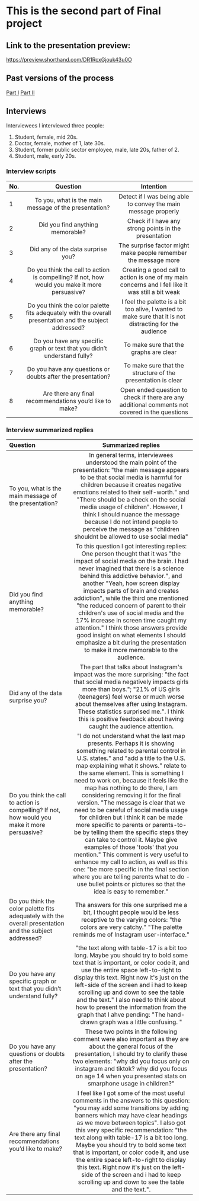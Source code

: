 # This is the second part of Final project

## Link to the presentation preview:
https://preview.shorthand.com/DR1RcxGjouk43u0O


## Past versions of the process
[Part I](https://ribarrag.github.io/portfolio/Final_PartI.html)
[Part II](https://ribarrag.github.io/portfolio/Final_PartII.html) 
 
## Interviews
Interviewees
I interviewed three people:
1. Student, female, mid 20s.
2. Doctor, female, mother of 1, late 30s.
3. Student, former public sector employee, male, late 20s, father of 2.
4. Student, male, early 20s.

### Interview scripts 

|No.| Question      | Intention |
| :---|    :----:   |          :----: |
| 1  | To you, what is the main message of the presentation? | Detect if I was being able to convey the main message properly |
| 2  | Did you find anything memorable?                      | Check if I have any strong points in the presentation        |
| 3  | Did any of the data surprise you?                     | The surprise factor might make people remember the message more        |
| 4  | Do you think the call to action is compelling? If not, how would you make it more persuasive?        | Creating a good call to action is one of my main concerns and I fell like it was still a bit weak        |
| 5  | Do you think the color palette fits adequately with the overall presentation and the subject addressed?                      | I feel the palette is a bit too alive, I wanted to make sure that it is not distracting for the audience        |
| 6  | Do you have any specific graph or text that you didn’t understand fully?                     | To make sure that the graphs are clear        |
| 7  | Do you have any questions or doubts after the presentation?                 | To make sure that the structure of the presentation is clear        |
| 8  | Are there any final recommendations you’d like to make? | Open ended question to check if there are any additional comments not covered in the questions        |


### Interview summarized replies

|Question  | Summarized replies |
| :---     |    :----:          |
| To you, what is the main message of the presentation? | In general terms, interviewees understood the main point of the presentation: "the main message appears to be that social media is harmful for children because it creates negative emotions related to their self-worth." and "There should be a check on the social media usage of children". However, I think I should nuance the message because I do not intend people to perceive the message as "children shouldnt be allowed to use social media" |
| Did you find anything memorable?                      | To this question I got interesting replies: One person thought that it was "the impact of social media on the brain. I had never imagined that there is a science behind this addictive behavior.", and another "Yeah, how screen display impacts parts of brain and creates addiction", while the third one mentioned "the reduced concern of parent to their children's use of social media and the 17% increase in screen time caught my attention." I think those answers provide good insight on what elements I should emphasize a bit during the presentation to make it more memorable to the audience.         |
| Did any of the data surprise you?                     | The part that talks about Instagram's impact was the more surprising: "the fact that social media negatively impacts girls more than boys."; "21% of US girls (teenagers) feel worse or much worse about themselves after using Instagram. These statistics surprised me.". I think this is positive feedback about having caught the audience attention.          |
| Do you think the call to action is compelling? If not, how would you make it more persuasive?        | "I do not understand what the last map presents. Perhaps it is showing something related to parental control in U.S. states." and "add a title to the U.S. map explaining what it shows." relate to the same element. This is something I need to work on, because it feels like the map has nothing to do there, I am considering removing it for the final version. "The message is clear that we need to be careful of social media usage for children but i think it can be made more specific to parents or parents-to-be by telling them the specific steps they can take to control it. Maybe give examples of those 'tools' that you mention." This comment is very useful to enhance my call to action, as well as this one: "be more specific in the final section where you are telling parents what to do - use bullet points or pictures so that the idea is easy to remember."   |
| Do you think the color palette fits adequately with the overall presentation and the subject addressed?                      | Tha answers for this one surprised me a bit, I thought people would be less receptive to the varying colors: "the colors are very catchy." "The palette reminds me of Instagram user-interface."       |
| Do you have any specific graph or text that you didn’t understand fully?                     | "the text along with table-17 is a bit too long. Maybe you should try to bold some text that is important, or color code it, and use the entire space left-to-right to display this text. Right now it's just on the left-side of the screen and i had to keep scrolling up and down to see the table and the text." I also need to think about how to present the information from the graph that I ahve pending: "The hand-drawn graph was a little confusing. "       |
| Do you have any questions or doubts after the presentation?                 | These two points in the following comment were also important as they are  about the general focus of the presentation, I should try to clarify these two elements: "why did you focus only on instagram and tiktok? why did you focus on age 14 when you presented stats on smarphone usage in children?"         |
| Are there any final recommendations you’d like to make? | I feel like I got some of the most useful comments in the answers to this question: "you may add some transitions by adding banners which may have clear headings as we move between topics". I also got this very specific recommendation: "the text along with table-17 is a bit too long. Maybe you should try to bold some text that is important, or color code it, and use the entire space left-to-right to display this text. Right now it's just on the left-side of the screen and i had to keep scrolling up and down to see the table and the text.". |        

